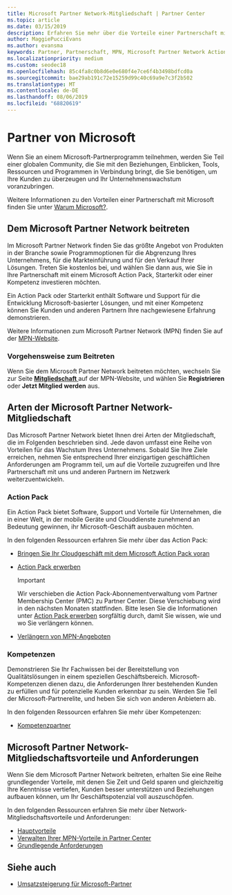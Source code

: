 ```yaml
---
title: Microsoft Partner Network-Mitgliedschaft | Partner Center
ms.topic: article
ms.date: 03/15/2019
description: Erfahren Sie mehr über die Vorteile einer Partnerschaft mit Microsoft. Im Microsoft Partner Network finden Sie das größte Angebot von Produkten in der Branche sowie Programmoptionen für die Abgrenzung Ihres Unternehmens, für die Markteinführung und für den Verkauf Ihrer Lösungen.
author: MaggiePucciEvans
ms.author: evansma
keywords: Partner, Partnerschaft, MPN, Microsoft Partner Network Action Pack, MAPS, Aktion Pack-Abonnement, Vorteile, MPN-Vorteile, Mitgliedschaft, Silver, Gold, Kompetenzen
ms.localizationpriority: medium
ms.custom: seodec18
ms.openlocfilehash: 85c4fa8c0b8d6e0e680f4e7ce6f4b3498bdfcd0a
ms.sourcegitcommit: bae29ab191c72e15259d99c40c69a9e7c3f2b502
ms.translationtype: MT
ms.contentlocale: de-DE
ms.lasthandoff: 08/06/2019
ms.locfileid: "68820619"
---
```

# <a name="partner-with-microsoft"></a>Partner von Microsoft

Wenn Sie an einem Microsoft-Partnerprogramm teilnehmen, werden Sie Teil einer globalen Community, die Sie mit den Beziehungen, Einblicken, Tools, Ressourcen und Programmen in Verbindung bringt, die Sie benötigen, um Ihre Kunden zu überzeugen und Ihr Unternehmenswachstum voranzubringen.

Weitere Informationen zu den Vorteilen einer Partnerschaft mit Microsoft finden Sie unter [Warum Microsoft?](https://partner.microsoft.com/business-opportunities/why-microsoft). 

## <a name="join-the-microsoft-partner-network"></a>Dem Microsoft Partner Network beitreten

<!-- 12/5/18 The content below was copied and pasted directly from the Membership page of the MPN site (https://partner.microsoft.com/membership)-->

Im Microsoft Partner Network finden Sie das größte Angebot von Produkten in der Branche sowie Programmoptionen für die Abgrenzung Ihres Unternehmens, für die Markteinführung und für den Verkauf Ihrer Lösungen. Treten Sie kostenlos bei, und wählen Sie dann aus, wie Sie in Ihre Partnerschaft mit einem Microsoft Action Pack, Starterkit oder einer Kompetenz investieren möchten.

Ein Action Pack oder Starterkit enthält Software und Support für die Entwicklung Microsoft-basierter Lösungen, und mit einer Kompetenz können Sie Kunden und anderen Partnern Ihre nachgewiesene Erfahrung demonstrieren.

Weitere Informationen zum Microsoft Partner Network (MPN) finden Sie auf der [MPN-Website](https://partner.microsoft.com/commercial).

### <a name="how-to-join"></a>Vorgehensweise zum Beitreten

Wenn Sie dem Microsoft Partner Network beitreten möchten, wechseln Sie zur Seite [ **Mitgliedschaft** ](https://partner.microsoft.com/membership) auf der MPN-Website, und wählen Sie **Registrieren** oder **Jetzt Mitglied werden** aus.

## <a name="microsoft-partner-network-membership-types"></a>Arten der Microsoft Partner Network-Mitgliedschaft

<!-- 12/5/18 The content below was copied and pasted directly from the Membership pages of the MPN site (https://partner.microsoft.com/membership)-->

Das Microsoft Partner Network bietet Ihnen drei Arten der Mitgliedschaft, die im Folgenden beschrieben sind. Jede davon umfasst eine Reihe von Vorteilen für das Wachstum Ihres Unternehmens. Sobald Sie Ihre Ziele erreichen, nehmen Sie entsprechend Ihrer einzigartigen geschäftlichen Anforderungen am Programm teil, um auf die Vorteile zuzugreifen und Ihre Partnerschaft mit uns und anderen Partnern im Netzwerk weiterzuentwickeln.

### <a name="action-pack"></a>Action Pack

Ein Action Pack bietet Software, Support und Vorteile für Unternehmen, die in einer Welt, in der mobile Geräte und Clouddienste zunehmend an Bedeutung gewinnen, ihr Microsoft-Geschäft ausbauen möchten. 

In den folgenden Ressourcen erfahren Sie mehr über das Action Pack:

- [Bringen Sie Ihr Cloudgeschäft mit dem Microsoft Action Pack voran](https://partner.microsoft.com/membership/action-pack)
- [Action Pack erwerben](mpn-get-action-pack.md)
  
    >[!IMPORTANT]
    >Wir verschieben die Action Pack-Abonnementverwaltung vom Partner Membership Center (PMC) zu Partner Center. Diese Verschiebung wird in den nächsten Monaten stattfinden. Bitte lesen Sie die Informationen unter [Action Pack erwerben](mpn-get-action-pack.md) sorgfältig durch, damit Sie wissen, wie und wo Sie verlängern können.  

- [Verlängern von MPN-Angeboten](renew-mpn-offers.md)

### <a name="competencies"></a>Kompetenzen

Demonstrieren Sie Ihr Fachwissen bei der Bereitstellung von Qualitätslösungen in einem speziellen Geschäftsbereich. Microsoft-Kompetenzen dienen dazu, die Anforderungen Ihrer bestehenden Kunden zu erfüllen und für potenzielle Kunden erkennbar zu sein. Werden Sie Teil der Microsoft-Partnerelite, und heben Sie sich von anderen Anbietern ab.

In den folgenden Ressourcen erfahren Sie mehr über Kompetenzen:

- [Kompetenzpartner](https://partner.microsoft.com/membership/competencies)

## <a name="microsoft-partner-network-benefits-and-requirements"></a>Microsoft Partner Network-Mitgliedschaftsvorteile und Anforderungen

Wenn Sie dem Microsoft Partner Network beitreten, erhalten Sie eine Reihe grundlegender Vorteile, mit denen Sie Zeit und Geld sparen und gleichzeitig Ihre Kenntnisse vertiefen, Kunden besser unterstützen und Beziehungen aufbauen können, um Ihr Geschäftspotenzial voll auszuschöpfen.

In den folgenden Ressourcen erfahren Sie mehr über Network-Mitgliedschaftsvorteile und Anforderungen:

- [Hauptvorteile](https://partner.microsoft.com/membership/core-benefits#simple-tab-content-1)
- [Verwalten Ihrer MPN-Vorteile in Partner Center](manage-your-partner-network-benefits.md)
- [Grundlegende Anforderungen](https://partner.microsoft.com/membership/core-benefits#simple-tab-content-2)

## <a name="see-also"></a>Siehe auch
- [Umsatzsteigerung für Microsoft-Partner](grow-your-business.md)
